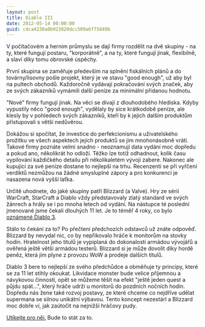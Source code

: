 ```yaml
---
layout: post
title: Diablo III
date: 2012-05-14 00:00:00
guid: c4ca4238a0b923820dcc509a6f75849b
---
```


V počítačovém a herním průmyslu se dají firmy rozdělit na dvě skupiny - na ty, které fungují postaru, "korporátně", a na ty, které fungují jinak, flexibilně, a slaví díky tomu obrovské úspěchy.

První skupina se zaměřuje především na splnění fiskálních plánů a do továrny/lisovny pošle projekt, který je ve stavu "good enough", už aby byl na pultech obchodů. Každoročně vydávají pokračování svých značek, aby ze svých zákazníků vymámili další peníze za minimální přidanou hodnotu.

"Nové" firmy fungují jinak. Na věci se dívají z dlouhodobého hlediska. Kdyby vypustily něco "good enough", vydělaly by sice krátkodobě peníze, ale klesly by v pohledech svých zákazníků, kteří by k jejich dalším produktům přistupovali s větší nedůvěrou.

Dokážou si spočítat, že investice do perfekcionismu a uživatelského prožitku ve všech aspektech jejich produktů se jim mnohonásobně vrátí. Takové firmy poznáte velmi snadno - neoznamují data vydání moc dopředu a pokud ano, několikrát ho odloží. Těžko lze totiž odhadnout, kolik času vypilování každičkého detailu při několikaletém vývoji zabere. Nakonec ale kupující za své peníze dostane to nejlepší na trhu. Recenzenti se při vyřčení verdiktů nezmůžou na žádné smysluplné zápory a pro konkurenci je nasazena nová vyšší laťka.

Určitě uhodnete, do jaké skupiny patří Blizzard (a Valve). Hry ze sérií WarCraft, StarCraft a Diablo vždy představovaly zlatý standard ve svých žánrech a hrály se i po mnoha letech od vydání. Na nástupce té poslední jmenované jsme čekali dlouhých 11 let. Je to téměř 4 roky, co bylo [oznámené Diablo 3](http://www.youtube.com/watch?v=-ogXqCNkyHE#t=25s).

Stálo to čekání za to? Po přečtení předchozích odstavců už znáte odpověď. Blizzard by nevydal nic, co by nepřikovalo hráče k monitorům na stovky hodin. Hratelnost jeho titulů je vypiplaná do dokonalosti armádou vývojářů a ověřená ještě větší armádou testerů. Blizzard si je může dovolit díky hordě peněz, která jim plyne z provozu WoW a prodeje dalších titulů.

Diablo 3 bere to nejlepší ze svého předchůdce a obměňuje ty principy, které se za 11 let stihly okoukat. Likvidace monster bude velice příjemnou a návykovou činností, opět se můžeme těšit na efekt "ještě jeden quest a půjdu spát...", který hráče udrží u monitorů do pozdních nočních hodin. Dopředu nás žene také rozvoj postavy, ze které chceme co nejdříve udělat supermana se silnou unikátní výbavou. Tento koncept nezestárl a Blizzard moc dobře ví, jak zaútočit na nejnižší hráčovy pudy.

[Utíkejte pro něj.](http://eu.battle.net/en/int?r=d3) Bude to stát za to.
